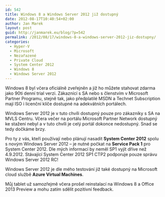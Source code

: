 ```yaml
---
id: 542
title: Windows 8 a Windows Server 2012 již dostupný
date: 2012-08-17T10:40:54+02:00
author: Jan Marek
layout: post
guid: http://janmarek.eu/blog/?p=542
permalink: /2012/08/17/windows-8-a-windows-server-2012-jiz-dostupny/
categories:
  - Hyper-V
  - Microsoft
  - Nezařazené
  - Private Cloud
  - System Center 2012
  - Windows 8
  - Windows Server 2012
---
```

Windows 8 byl včera oficiálně zveřejněn a již ho můžete stahovat zdarma jako 90ti denní trial verzi. Zákaznící s SA nebo s členstvím v Microsoft Partner Programu, stejně tak, jako předplatilé MSDN a Technet Subscription mají ISO i licenční klíče dostupné na adekvátních portálech.

Windows Server 2012 je v tuto chvíli dostupný pouze pro zákazníky s SA na MVLS Centru. Včera večer na portálu Microsoft Partner Network dostupný ke stažení nebyl a v tuto chvíli je celý portál dokonce nedostupný. Snad se tedy dočkáme brzy.

Pro ty z vás, kteří používají nebo plánují nasadit **System Center 2012** spolu s novým Windows Server 2012 &#8211; je nutné počkat na **Service Pack 1** pro System Center 2012. Dle mých informací by neměl SP1 vyjít dříve než 4.9.2012. Stávající System Center 2012 SP1 CTP2 podporuje pouze správu Windows Server 2012 RC!

Windows Server 2012 je dle mého testování již také dostupný na Microsoft cloud službě **Azure Virtual Machines**.

Můj tablet už samozřejmě včera prošel reinstalací na Windows 8 a Office 2013 Preview a mohu zatím sdělit pozitivní feedback.

